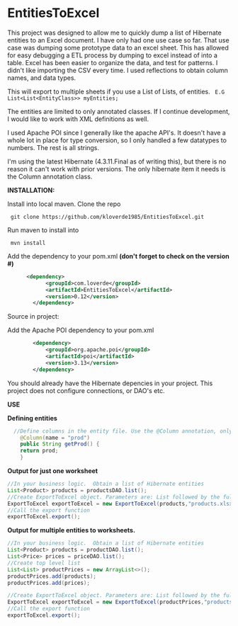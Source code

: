# EntitiesToExcel

This project was designed to allow me to quickly dump a list of Hibernate entities to an Excel document. I have only had one use case so far. That use case was dumping some prototype data to an excel sheet. This has allowed for easy debugging a ETL process by dumping to excel instead of into a table. Excel has been easier to organize the data, and test for patterns. I didn't like importing the CSV every time. I used reflections to obtain column names, and data types. 

This will export to multiple sheets if you use a List of Lists, of entities.
      ` E.G List<List<EntityClass>> myEntities;`

The entities are limited to only annotated classes. If I continue development, I would like to work with XML definitions as well. 

I used Apache POI since I generally like the apache API's. It doesn't have a whole lot in place for type conversion, so I only handled a few datatypes to numbers. The rest is all strings. 

I'm using the latest Hibernate (4.3.11.Final as of writing this), but there is no reason it can't work with prior versions. The only hibernate item it needs is the Column annotation class. 


**INSTALLATION:**


Install into local maven.
Clone the repo

` git clone https://github.com/kloverde1985/EntitiesToExcel.git`

Run maven to install into

   ` mvn install`
    
  Add the dependency to your pom.xml **(don't forget to check on the version #)**
```XML
      <dependency>
            <groupId>com.loverde</groupId>
            <artifactId>EntitiesToExcel</artifactId>
            <version>0.12</version>
        </dependency>
```



Source in project:

  Add the Apache POI dependency to your pom.xml
```xml
        <dependency>
            <groupId>org.apache.poi</groupId>
            <artifactId>poi</artifactId>
            <version>3.13</version>
        </dependency>
```     
  You should already have the Hibernate depencies in your project. This project does not configure connections, or DAO's etc.
  

**USE**

**Defining entities**
```Java
  //Define columns in the entity file. Use the @Column annotation, only the name attributer is required. 
    @Column(name = "prod")
    public String getProd() {
    return prod;
    }
 ```   
    
**Output for just one worksheet**
```Java    
//In your business logic.  Obtain a list of Hibernate entities
List<Product> products = productsDAO.list();
//Create ExportToExcel object. Parameters are: List followed by the full path to the output file.
ExportToExcel exportToExcel = new ExportToExcel(products,"products.xlsx");
//Call the export function
exportToExcel.export();
```
**Output for multiple entities to worksheets.**
```Java
//In your business logic.  Obtain a list of Hibernate entities
List<Product> products = productDAO.list();
List<Price> prices = priceDAO.list();
//Create top level list
List<List> productPrices = new ArrayList<>();
productPrices.add(products);
productPrices.add(prices);

//Create ExportToExcel object. Parameters are: List followed by the full path to the output file.
ExportToExcel exportToExcel = new ExportToExcel(productPrices,"products.xlsx");
//Call the export function
exportToExcel.export();
```
